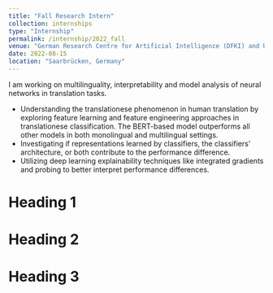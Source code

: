 ```yaml
---
title: "Fall Research Intern"
collection: internships
type: "Internship"
permalink: /internship/2022_fall
venue: "German Research Centre for Artificial Intelligence (DFKI) and Universität des Saarlandes (UdS)"
date: 2022-08-15
location: "Saarbrücken, Germany"
---
```


I am working on multilinguality, interpretability and model analysis of neural networks in translation tasks. 
- Understanding the translationese phenomenon in human translation by exploring feature learning and feature engineering approaches in translationese classification. The BERT-based model outperforms all other models in both monolingual and multilingual settings. 
- Investigating if representations learned by classifiers, the classifiers’ architecture, or both contribute to the performance difference.
- Utilizing deep learning explainability techniques like integrated gradients and probing to better interpret performance differences.

Heading 1
======

Heading 2
======

Heading 3
======
